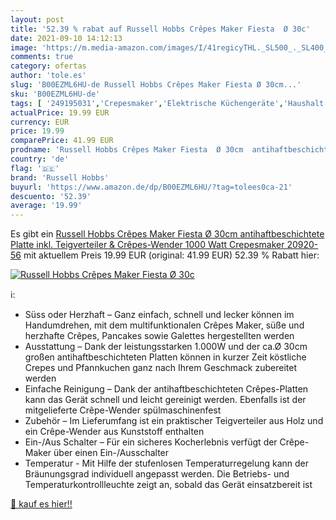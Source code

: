 ```yaml
---
layout: post
title: '52.39 % rabat auf Russell Hobbs Crêpes Maker Fiesta  Ø 30c'
date: 2021-09-10 14:12:13
image: 'https://m.media-amazon.com/images/I/41regicyTHL._SL500_._SL400_.jpg'
comments: true
category: ofertas
author: 'tole.es'
slug: 'B00EZML6HU-de Russell Hobbs Crêpes Maker Fiesta Ø 30cm...'
sku: 'B00EZML6HU-de'
tags: [ '249195031','Crepesmaker','Elektrische Küchengeräte','Haushalt','Küche, Haushalt & Wohnen','Küchengeräte','Produkte','Spezialgeräte','russell hobbs', ]
actualPrice: 19.99 EUR
currency: EUR
price: 19.99
comparePrice: 41.99 EUR
prodname: 'Russell Hobbs Crêpes Maker Fiesta  Ø 30cm  antihaftbeschichtete Platte  inkl. Teigverteiler & Crêpes-Wender   1000 Watt  Crepesmaker 20920-56'
country: 'de'
flag: '🇩🇪'
brand: 'Russell Hobbs'
buyurl: 'https://www.amazon.de/dp/B00EZML6HU/?tag=tolees0ca-21'
descuento: '52.39'
average: '19.99'
---
```


Es gibt ein [Russell Hobbs Crêpes Maker Fiesta  Ø 30cm  antihaftbeschichtete Platte  inkl. Teigverteiler & Crêpes-Wender   1000 Watt  Crepesmaker 20920-56](https://www.amazon.de/dp/B00EZML6HU/?tag=tolees0ca-21) mit aktuellem Preis 19.99 EUR (original: 41.99 EUR) 52.39 % Rabatt hier:

[![Russell Hobbs Crêpes Maker Fiesta  Ø 30c](https://m.media-amazon.com/images/I/41regicyTHL._SL500_._SL400_.jpg)](https://www.amazon.de/dp/B00EZML6HU/?tag=tolees0ca-21)

ℹ️:

- Süss oder Herzhaft – Ganz einfach, schnell und lecker können im Handumdrehen, mit dem multifunktionalen Crêpes Maker, süße und herzhafte Crêpes, Pancakes sowie Galettes hergestellten werden
- Ausstattung – Dank der leistungsstarken 1.000W und der ca.Ø 30cm großen antihaftbeschichteten Platten können in kurzer Zeit köstliche Crepes und Pfannkuchen ganz nach Ihrem Geschmack zubereitet werden
- Einfache Reinigung – Dank der antihaftbeschichteten Crêpes-Platten kann das Gerät schnell und leicht gereinigt werden. Ebenfalls ist der mitgelieferte Crêpe-Wender spülmaschinenfest
- Zubehör – Im Lieferumfang ist ein praktischer Teigverteiler aus Holz und ein Crêpe-Wender aus Kunststoff enthalten
- Ein-/Aus Schalter – Für ein sicheres Kocherlebnis verfügt der Crêpe-Maker über einen Ein-/Ausschalter
- Temperatur - Mit Hilfe der stufenlosen Temperaturregelung kann der Bräunungsgrad individuell angepasst werden. Die Betriebs- und Temperaturkontrollleuchte zeigt an, sobald das Gerät einsatzbereit ist

[🛒 kauf es hier!!](https://www.amazon.de/dp/B00EZML6HU/?tag=tolees0ca-21)
